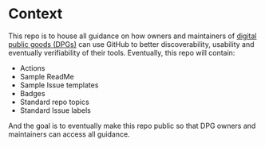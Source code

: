 # Context
This repo is to house all guidance on how owners and maintainers of [digital public goods (DPGs)](https://digitalpublicgoods.net/registry/) can use GitHub to better discoverability, usability and eventually verifiability of their tools. Eventually, this repo will contain:

- Actions
- Sample ReadMe
- Sample Issue templates
- Badges
- Standard repo topics
- Standard Issue labels

And the goal is to eventually make this repo public so that DPG owners and maintainers can access all guidance.
